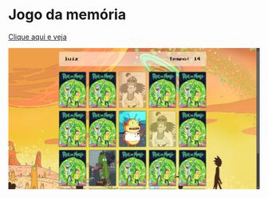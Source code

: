 # Jogo da memória
<a href="https://lumadara-dev.github.io/memory-game/">Clique aqui e veja</a>

![](/images/readme.png)